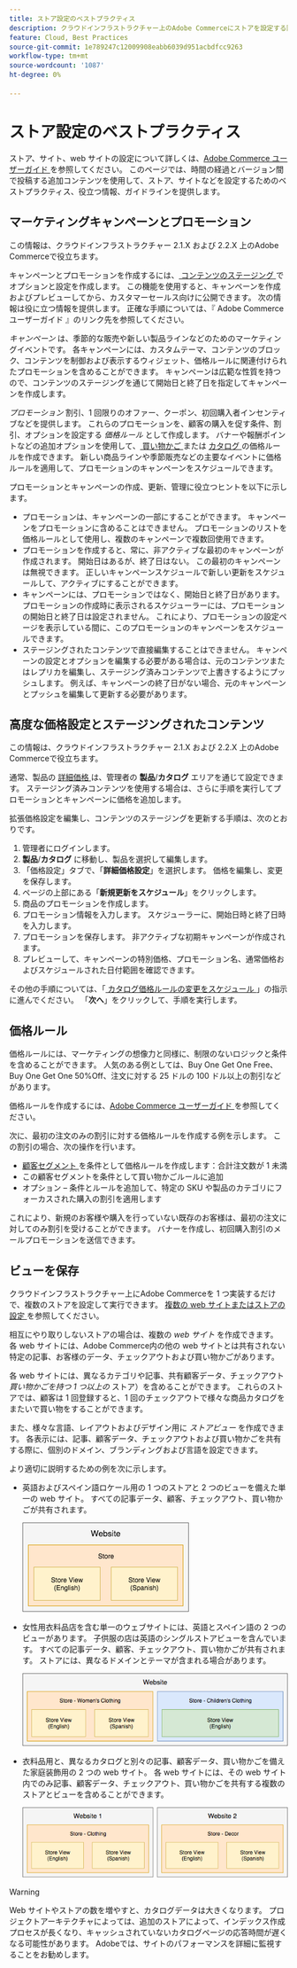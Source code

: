 ```yaml
---
title: ストア設定のベストプラクティス
description: クラウドインフラストラクチャー上のAdobe Commerceにストアを設定する際のベストプラクティスについては、こちらを参照してください。
feature: Cloud, Best Practices
source-git-commit: 1e789247c12009908eabb6039d951acbdfcc9263
workflow-type: tm+mt
source-wordcount: '1087'
ht-degree: 0%

---
```


# ストア設定のベストプラクティス

ストア、サイト、web サイトの設定について詳しくは、[Adobe Commerce ユーザーガイド ](https://experienceleague.adobe.com/docs/commerce-admin/user-guides/home.html?lang=ja) を参照してください。 このページでは、時間の経過とバージョン間で投稿する追加コンテンツを使用して、ストア、サイトなどを設定するためのベストプラクティス、役立つ情報、ガイドラインを提供します。

## マーケティングキャンペーンとプロモーション

この情報は、クラウドインフラストラクチャー 2.1.X および 2.2.X 上のAdobe Commerceで役立ちます。

キャンペーンとプロモーションを作成するには、[ コンテンツのステージング ](https://experienceleague.adobe.com/docs/commerce-admin/content-design/staging/content-staging.html?lang=ja) でオプションと設定を作成します。 この機能を使用すると、キャンペーンを作成およびプレビューしてから、カスタマーセールス向けに公開できます。 次の情報は役に立つ情報を提供します。 正確な手順については、『 Adobe Commerce ユーザーガイド 』のリンク先を参照してください。

_キャンペーン_ は、季節的な販売や新しい製品ラインなどのためのマーケティングイベントです。 各キャンペーンには、カスタムテーマ、コンテンツのブロック、コンテンツを制御および表示するウィジェット、価格ルールに関連付けられたプロモーションを含めることができます。 キャンペーンは広範な性質を持つので、コンテンツのステージングを通じて開始日と終了日を指定してキャンペーンを作成します。

_プロモーション_ 割引、1 回限りのオファー、クーポン、初回購入者インセンティブなどを提供します。 これらのプロモーションを、顧客の購入を促す条件、割引、オプションを設定する _価格ルール_ として作成します。 バナーや報酬ポイントなどの追加オプションを使用して、[ 買い物かご ](https://experienceleague.adobe.com/docs/commerce-admin/marketing/promotions/cart-rules/price-rules-cart.html?lang=ja) または [ カタログ ](https://experienceleague.adobe.com/docs/commerce-admin/marketing/promotions/catalog-rules/price-rules-catalog.html?lang=ja) の価格ルールを作成できます。 新しい商品ラインや季節販売などの主要なイベントに価格ルールを適用して、プロモーションのキャンペーンをスケジュールできます。

プロモーションとキャンペーンの作成、更新、管理に役立つヒントを以下に示します。

* プロモーションは、キャンペーンの一部にすることができます。 キャンペーンをプロモーションに含めることはできません。 プロモーションのリストを価格ルールとして使用し、複数のキャンペーンで複数回使用できます。
* プロモーションを作成すると、常に、非アクティブな最初のキャンペーンが作成されます。 開始日はあるが、終了日はない。 この最初のキャンペーンは無視できます。 正しいキャンペーンスケジュールで新しい更新をスケジュールして、アクティブにすることができます。
* キャンペーンには、プロモーションではなく、開始日と終了日があります。 プロモーションの作成時に表示されるスケジューラーには、プロモーションの開始日と終了日は設定されません。 これにより、プロモーションの設定ページを表示している間に、このプロモーションのキャンペーンをスケジュールできます。
* ステージングされたコンテンツで直接編集することはできません。 キャンペーンの設定とオプションを編集する必要がある場合は、元のコンテンツまたはレプリカを編集し、ステージング済みコンテンツで上書きするようにプッシュします。 例えば、キャンペーンの終了日がない場合、元のキャンペーンとプッシュを編集して更新する必要があります。

## 高度な価格設定とステージングされたコンテンツ

この情報は、クラウドインフラストラクチャー 2.1.X および 2.2.X 上のAdobe Commerceで役立ちます。

通常、製品の [ 詳細価格 ](https://experienceleague.adobe.com/docs/commerce-admin/catalog/products/pricing/pricing-advanced.html?lang=ja) は、管理者の **製品**/**カタログ** エリアを通じて設定できます。 ステージング済みコンテンツを使用する場合は、さらに手順を実行してプロモーションとキャンペーンに価格を追加します。

拡張価格設定を編集し、コンテンツのステージングを更新する手順は、次のとおりです。

1. 管理者にログインします。
1. **製品**/**カタログ** に移動し、製品を選択して編集します。
1. 「価格設定」タブで、「**詳細価格設定**」を選択します。 価格を編集し、変更を保存します。
1. ページの上部にある「**新規更新をスケジュール**」をクリックします。
1. 商品のプロモーションを作成します。
1. プロモーション情報を入力します。 スケジューラーに、開始日時と終了日時を入力します。
1. プロモーションを保存します。 非アクティブな初期キャンペーンが作成されます。
1. プレビューして、キャンペーンの特別価格、プロモーション名、通常価格およびスケジュールされた日付範囲を確認できます。

その他の手順については、「[ カタログ価格ルールの変更をスケジュール ](https://experienceleague.adobe.com/docs/commerce-admin/marketing/promotions/catalog-rules/price-rule-catalog-scheduled-changes.html?lang=ja)」の指示に進んでください。 「**次へ**」をクリックして、手順を実行します。

## 価格ルール

価格ルールには、マーケティングの想像力と同様に、制限のないロジックと条件を含めることができます。 人気のある例としては、Buy One Get One Free、Buy One Get One 50%Off、注文に対する 25 ドルの 100 ドル以上の割引などがあります。

価格ルールを作成するには、[Adobe Commerce ユーザーガイド ](https://experienceleague.adobe.com/docs/commerce-admin/marketing/promotions/catalog-rules/price-rules-catalog-create.html?lang=ja) を参照してください。

次に、最初の注文のみの割引に対する価格ルールを作成する例を示します。 この割引の場合、次の操作を行います。

* [ 顧客セグメント ](https://experienceleague.adobe.com/ja/docs/commerce-admin/customers/segments/customer-segment-price-rule) を条件として価格ルールを作成します：合計注文数が 1 未満
* この顧客セグメントを条件として買い物かごルールに追加
* オプション – 条件とルールを追加して、特定の SKU や製品のカテゴリにフォーカスされた購入の割引を適用します

これにより、新規のお客様や購入を行っていない既存のお客様は、最初の注文に対してのみ割引を受けることができます。 バナーを作成し、初回購入割引のメールプロモーションを送信できます。

## ビューを保存

クラウドインフラストラクチャー上にAdobe Commerceを 1 つ実装するだけで、複数のストアを設定して実行できます。 [ 複数の web サイトまたはストアの設定 ](multiple-sites.md) を参照してください。

相互にやり取りしないストアの場合は、複数の _web サイト_ を作成できます。 各 web サイトには、Adobe Commerce内の他の web サイトとは共有されない特定の記事、お客様のデータ、チェックアウトおよび買い物かごがあります。

各 web サイトには、異なるカテゴリや記事、共有顧客データ、チェックアウト _買い物かごを持つ 1 つ以上の_ ストア）を含めることができます。 これらのストアでは、顧客は 1 回登録すると、1 回のチェックアウトで様々な商品カタログをまたいで買い物をすることができます。

また、様々な言語、レイアウトおよびデザイン用に _ストアビュー_ を作成できます。 各表示には、記事、顧客データ、チェックアウトおよび買い物かごを共有する際に、個別のドメイン、ブランディングおよび言語を設定できます。

より適切に説明するための例を次に示します。

* 英語およびスペイン語ロケール用の 1 つのストアと 2 つのビューを備えた単一の web サイト。 すべての記事データ、顧客、チェックアウト、買い物かごが共有されます。

  ![ ストアの例 1](../../assets/example-store1.png)

* 女性用衣料品店を含む単一のウェブサイトには、英語とスペイン語の 2 つのビューがあります。 子供服の店は英語のシングルストアビューを含んでいます。 すべての記事データ、顧客、チェックアウト、買い物かごが共有されます。 ストアには、異なるドメインとテーマが含まれる場合があります。

  ![ ストアの例 2](../../assets/example-store2.png)

* 衣料品用と、異なるカタログと別々の記事、顧客データ、買い物かごを備えた家庭装飾用の 2 つの web サイト。 各 web サイトには、その web サイト内でのみ記事、顧客データ、チェックアウト、買い物かごを共有する複数のストアとビューを含めることができます。

  ![ ストアの例 3](../../assets/example-store3.png)

>[!WARNING]
>
>Web サイトやストアの数を増やすと、カタログデータは大きくなります。 プロジェクトアーキテクチャによっては、追加のストアによって、インデックス作成プロセスが長くなり、キャッシュされていないカタログページの応答時間が遅くなる可能性があります。 Adobeでは、サイトのパフォーマンスを詳細に監視することをお勧めします。

